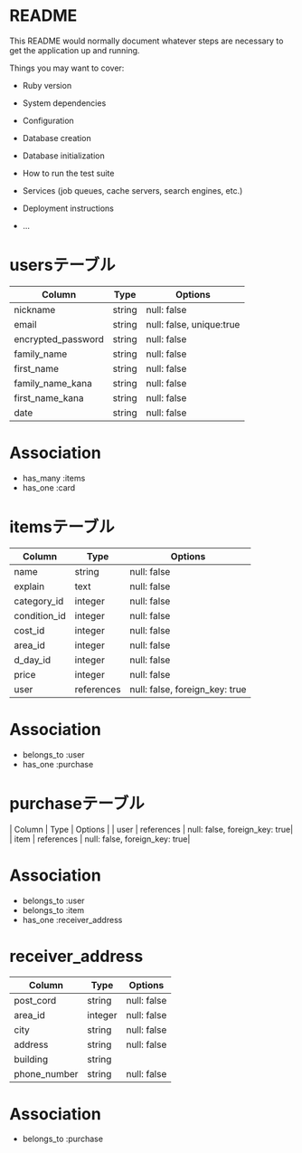 # README

This README would normally document whatever steps are necessary to get the
application up and running.

Things you may want to cover:

* Ruby version

* System dependencies

* Configuration

* Database creation

* Database initialization

* How to run the test suite

* Services (job queues, cache servers, search engines, etc.)

* Deployment instructions

* ...

# usersテーブル
| Column             | Type   | Options                 |
| ------------------ | ------ | -----------             |
| nickname           | string | null: false             |
| email              | string | null: false, unique:true|
| encrypted_password | string | null: false             |
| family_name        | string | null: false             |
| first_name         | string | null: false             |
| family_name_kana   | string | null: false             |
| first_name_kana    | string | null: false             |
| date               | string | null: false             |

# Association
- has_many :items
- has_one :card

# itemsテーブル
| Column             | Type       | Options                       |
| ------             | ------     | -----------                   |
| name               | string     | null: false                   |
| explain            |  text      | null: false                   |
| category_id        | integer    | null: false                   |
| condition_id       | integer    | null: false                   |
| cost_id            | integer    | null: false                   |
| area_id            | integer    | null: false                   |
| d_day_id           | integer    | null: false                   |
| price              | integer    | null: false                   |
| user               | references | null: false, foreign_key: true|

# Association
- belongs_to :user
- has_one :purchase


# purchaseテーブル
| Column       | Type       | Options                       |
| user         | references | null: false, foreign_key: true|
| item         | references | null: false, foreign_key: true|

# Association
- belongs_to :user
- belongs_to :item
- has_one :receiver_address

# receiver_address
| Column       | Type       | Options                       |
| ------       | ------     | -----------                   |
| post_cord    | string     | null: false                   |
| area_id      | integer    | null: false                   |
| city         | string     | null: false                   |
| address      | string     | null: false                   |
| building     | string     |                               |
| phone_number | string     | null: false                   |

# Association
- belongs_to :purchase